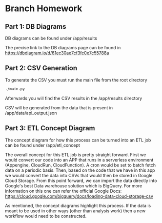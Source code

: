 # Branch Homework

## Part 1: DB Diagrams

DB diagrams can be found under /app/results

The precise link to the DB diagrams page can be found in https://dbdiagram.io/d/61ec30ae7cf3fc0e7c55788a


## Part 2: CSV Generation

To generate the CSV you must run the main file from the root directory

```bash
./main.py
```

Afterwards you will find the CSV results in the /app/results directory

CSV will be generated from the data that is present in /app/data/api_output.json


## Part 3: ETL Concept Diagram

The concept diagram for how this process can be turned into an ETL job can be found under /app/etl_concept

The overall concept for this ETL job is pretty straight forward. First we would convert our code into an APP
that runs in a serverless environment (Appengine, CloudRun, CloudFunction). A cron would be set to batch fetch 
data on a periodic basis. Then, based on the code that we have in this app we would convert the data into CSVs
that would then be stored in Google Cloud Storage. From this point forward, we can import the data
directly into Google's best Data warehouse solution which is BigQuery. For more information on this 
one can refer the official Google Docs: https://cloud.google.com/bigquery/docs/loading-data-cloud-storage-csv

As mentioned, the concept diagrams highlight this process. If the data is meant to be used in other ways
(other than analysis work) then a new workflow would need to be constructed. 
